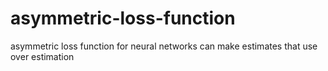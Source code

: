 # asymmetric-loss-function
asymmetric loss function for neural networks can make estimates that use over estimation
